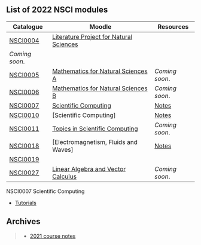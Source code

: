 ## List of 2022 NSCI modules

| Catalogue      | Moodle | Resources |
| ----------- | ----------- |  ----------- |
| [NSCI0004](https://www.ucl.ac.uk/module-catalogue/modules/literature-project-for-natural-sciences-bscmsci-programme-NSCI0004)    | [Literature Project for Natural Sciences](https://moodle.ucl.ac.uk/course/view.php?id=25822)
| _Coming soon_.|
| [NSCI0005](https://www.ucl.ac.uk/module-catalogue/modules/mathematics-for-natural-sciences-a-NSCI0005)      | [Mathematics for Natural Sciences A](https://moodle.ucl.ac.uk/course/view.php?id=26023) | _Coming soon_.|
| [NSCI0006](https://www.ucl.ac.uk/module-catalogue/modules/mathematics-for-natural-sciences-b-NSCI0006)      | [Mathematics for Natural Sciences B](https://moodle.ucl.ac.uk/course/view.php?id=26711) | _Coming soon_.|
| [NSCI0007](https://www.ucl.ac.uk/module-catalogue/modules/scientific-communication-and-computing-NSCI0007)      | [Scientific Computing](https://moodle.ucl.ac.uk/course/view.php?id=27796) |[Notes](https://uclnatsci.github.io/Scientific-Computing/intro.html)|
| [NSCI0010](https://www.ucl.ac.uk/module-catalogue/modules/science-and-society-1-communication-and-computing-NSCI0010)      | [Scientific Computing] |[Notes](https://uclnatsci.github.io/Interdisciplinary-Research-Skills)|
| [NSCI0011](https://www.ucl.ac.uk/module-catalogue/modules/topics-in-scientific-computing-NSCI0011)      | [Topics in Scientific Computing](https://moodle.ucl.ac.uk/course/view.php?id=27797) | _Coming soon_.|
| [NSCI0018](https://www.ucl.ac.uk/module-catalogue/modules/electromagnetism-fluids-and-waves-NSCI0018)       | [Electromagnetism, Fluids and Waves] | [Notes](https://uclnatsci.github.io/Electromagnetism-Fluids-and-Waves/intro.html)|
| [NSCI0019](https://www.ucl.ac.uk/module-catalogue/modules/science-and-society-2-reflections-in-science-education-NSCI0019)|
| [NSCI0027](https://www.ucl.ac.uk/module-catalogue/modules/linear-algebra-and-vector-calculus-NSCI0027)      | [Linear Algebra and Vector Calculus](https://moodle.ucl.ac.uk/course/view.php?id=26022) | _Coming soon_.|






NSCI0007 Scientific Computing
* [Tutorials](https://uclnatsci.github.io/Scientific-Computing-Tutorials.html)


## Archives
> * [2021 course notes](https://uclnatsci.github.io/2021.html)


